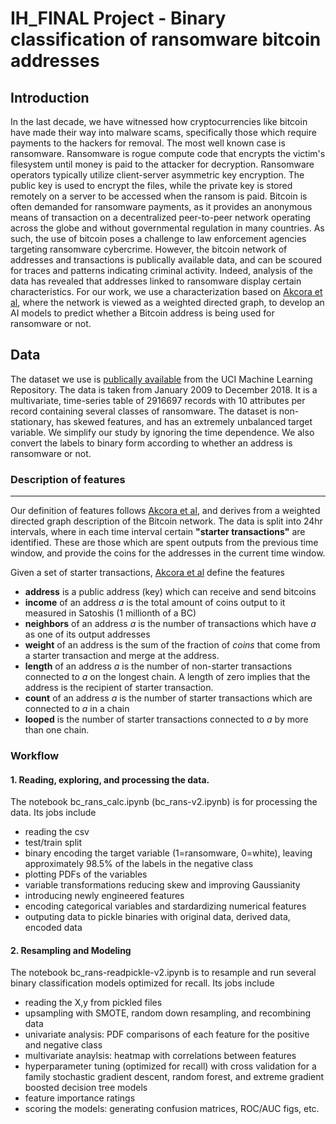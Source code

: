 # IH_FINAL Project -  Binary classification of ransomware bitcoin addresses 

## Introduction

In the last decade, we have witnessed how cryptocurrencies like bitcoin have made their way into malware scams, specifically those which require payments to the hackers for removal. The most well known case is ransomware. Ransomware is rogue compute code that encrypts the victim's filesystem until money is paid to the attacker for decryption. Ransomware operators typically utilize client-server asymmetric key encryption. The public key is used to encrypt the files, while the private key is stored remotely on a server to be accessed when the ransom is paid. Bitcoin is often demanded for ransomware payments, as it provides an anonymous means of transaction on a decentralized peer-to-peer network operating across the globe and without governmental regulation in many countries.
As such, the use of bitcoin poses a challenge to law enforcement agencies targeting ransomware cybercrime. However, the bitcoin network of addresses and transactions is publically available data, and can be scoured for traces and patterns indicating criminal activity. 
Indeed, analysis of the data has revealed that addresses linked to ransomware display certain characteristics. 
For our work, we use a characterization based on [Akcora et al](https://arxiv.org/pdf/1906.07852.pdf), where the network is viewed as a weighted directed graph, to develop an AI models to predict whether a Bitcoin address is being used for ransomware or not.

 ## Data 
 
The dataset we use is [publically available](https://archive.ics.uci.edu/ml/datasets/BitcoinHeistRansomwareAddressDataset) from the UCI Machine Learning Repository. The data is taken from January 2009 to December 2018. It is a multivariate, time-series table of 2916697 records with 10 attributes per record containing several classes of ransomware. The dataset is non-stationary, has skewed features, and has an extremely unbalanced target variable. 
We simplify our study by ignoring the time dependence. We also convert the labels to binary form according to whether an address is ransomware or not.
  
 
 ### Description of features
---
Our definition of features follows [Akcora et al](https://arxiv.org/pdf/1906.07852.pdf), and derives from a weighted directed graph description of the Bitcoin network. The data is split into 24hr intervals, where in each time interval certain **"starter transactions"** are identified. These are those which are spent outputs from the previous time window, and provide the coins for the addresses in the current time window.

Given a set of starter transactions, [Akcora et al](https://arxiv.org/pdf/1906.07852.pdf) define the features
-  **address** is a public address (key) which can receive and send bitcoins        
-  **income** of an address $a$ is the total amount of coins output to it measured in Satoshis (1 millionth of a BC)
-  **neighbors** of an address $a$  is the number of transactions which have $a$ as one of its output addresses
-  **weight** of an address is the sum of the fraction of *coins* that come from a starter transaction and merge at the address.
-  **length** of an address $a$ is the number of non-starter transactions connected to $a$ on the longest chain.  A length of zero implies that the address is the recipient of starter transaction.
-  **count** of an address $a$ is the number of starter transactions which are connected to $a$ in a chain
- **looped** is the number of starter transactions connected to $a$ by more than one chain. 
 
 ### Workflow
 
 #### 1. Reading, exploring, and processing the data.
 The notebook bc_rans_calc.ipynb (bc_rans-v2.ipynb) is for processing the data. Its jobs include
 - reading the csv
 - test/train split
 - binary encoding the target variable (1=ransomware, 0=white), leaving approximately 98.5% of the labels in the negative class
 - plotting PDFs of the variables
 - variable transformations reducing skew and improving Gaussianity
 - introducing newly engineered features
 - encoding categorical variables and stardardizing numerical features
 - outputing data to pickle binaries with original data, derived data, encoded data
 
#### 2. Resampling and Modeling 
The notebook bc_rans-readpickle-v2.ipynb is to resample and run several binary classification models optimized for recall. Its jobs include
- reading the X,y from pickled files  
- upsampling with SMOTE, random down resampling, and recombining data 
- univariate analysis: PDF comparisons of each feature for the positive and negative class
- multivariate anaylsis: heatmap with correlations between features
- hyperparameter tuning (optimized for recall) with cross validation for a family stochastic gradient descent, random forest, and extreme gradient boosted decision tree models
- feature importance ratings
- scoring the models: generating confusion matrices, ROC/AUC figs, etc.
